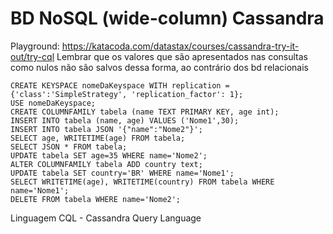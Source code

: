 # BD NoSQL (wide-column) Cassandra 
Playground: https://katacoda.com/datastax/courses/cassandra-try-it-out/try-cql
Lembrar que os valores que são apresentados nas consultas como nulos não são salvos dessa forma, ao contrário dos bd relacionais
~~~
CREATE KEYSPACE nomeDaKeyspace WITH replication = {'class':'SimpleStrategy', 'replication_factor': 1};
USE nomeDaKeyspace;
CREATE COLUMNFAMILY tabela (name TEXT PRIMARY KEY, age int);
INSERT INTO tabela (name, age) VALUES ('Nome1',30);
INSERT INTO tabela JSON '{"name":"Nome2"}';
SELECT age, WRITETIME(age) FROM tabela;
SELECT JSON * FROM tabela;
UPDATE tabela SET age=35 WHERE name='Nome2';
ALTER COLUMNFAMILY tabela ADD country text;
UPDATE tabela SET country='BR' WHERE name='Nome1';
SELECT WRITETIME(age), WRITETIME(country) FROM tabela WHERE name='Nome1';
DELETE FROM tabela WHERE name='Nome2';
~~~
Linguagem CQL - Cassandra Query Language

